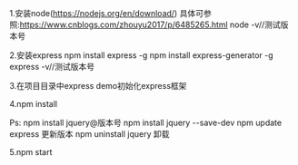 1.安装node(https://nodejs.org/en/download/)
  具体可参照:https://www.cnblogs.com/zhouyu2017/p/6485265.html
  node -v//测试版本号

2.安装express
  npm install express -g
  npm install express-generator -g
  express -v//测试版本号
  
3.在项目目录中express demo初始化express框架

4.npm install

Ps: 
  npm install jquery@版本号
  npm install jquery --save-dev
  npm update express 更新版本
  npm uninstall jquery 卸载

5.npm start
